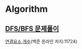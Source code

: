 # Algorithm

## [DFS/BFS 문제풀이](https://github.com/Dongmin-Sim/algorithms/tree/main/DFS:BFS)

[연결요소 개수](https://github.com/Dongmin-Sim/algorithms/blob/main/DFS:BFS/BFS_BJ_11724.ipynb)(백준 온라인 저지:11724)
